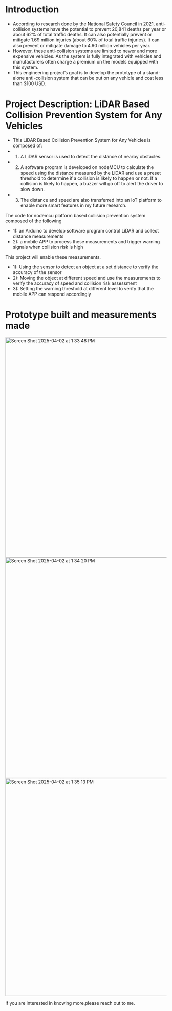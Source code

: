 # Introduction
* According to research done by the National Safety Council in 2021, anti-collision systems have the potential to prevent 20,841 deaths per year or about 62% of total traffic deaths. It can also potentially prevent or mitigate 1.69 million injuries (about 60% of total traffic injuries). It can also prevent or mitigate damage to 4.60 million vehicles per year.
* However, these anti-collision systems are limited to newer and more expensive vehicles. As the system is fully integrated with vehicles and manufacturers often charge a premium on the models equipped with this system. 
* This engineering project’s goal is to develop the prototype of a stand-alone anti-collision system that can be put on any vehicle and cost less than $100 USD.

# Project Description: LiDAR Based Collision Prevention System for Any Vehicles
* This LiDAR Based Collision Prevention System for Any Vehicles is composed of:
* 1) A LiDAR sensor is used to detect the distance of nearby obstacles. 
* 2) A software program is developed on nodeMCU to calculate the speed using the distance measured by the LiDAR and use a preset threshold to determine if a collision is likely to happen or not. If a collision is likely to happen, a buzzer will go off to alert the driver to slow down.
* 3) The distance and speed are also transferred into an IoT platform to enable more smart features in my future research.

The code for nodemcu platform based collision prevention system composed of the following
* 1): an Arduino to develop software program control LiDAR and collect distance measurements
* 2): a mobile APP to process these measurements and trigger warning signals when collision risk is high

This project will enable these measurements.
* 1): Using the sensor to detect an object at a set distance to verify the accuracy of the sensor
* 2): Moving the object at different speed and use the measurements to verify the accuracy of speed and collision risk assessment
* 3): Setting the warning threshold at different level to verify that the mobile APP can respond accordingly

# Prototype built and measurements made
<img width="688" alt="Screen Shot 2025-04-02 at 1 33 48 PM" src="https://github.com/user-attachments/assets/a42bffd4-2ed1-40d5-874b-6df1cb307057" />
<img width="690" alt="Screen Shot 2025-04-02 at 1 34 20 PM" src="https://github.com/user-attachments/assets/caee582a-0cfc-4c47-bcf5-e70b8a676479" />
<img width="680" alt="Screen Shot 2025-04-02 at 1 35 13 PM" src="https://github.com/user-attachments/assets/92fc04ca-1774-4434-96dd-73ac90034f1f" />

If you are interested in knowing more,please reach out to me.
